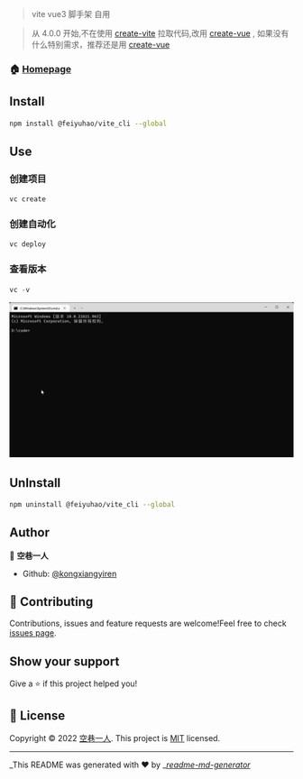 > vite vue3 脚手架 自用

> 从 4.0.0 开始,不在使用 [create-vite](https://www.npmjs.com/package/create-vite) 拉取代码,改用 [create-vue](https://www.npmjs.com/package/create-vue) , 如果没有什么特别需求，推荐还是用 [create-vue](https://www.npmjs.com/package/create-vue)

### 🏠 [Homepage](https://github.com/kongxiangyiren/vite_cli#readme)

## Install

```sh
npm install @feiyuhao/vite_cli --global
```

## Use

### 创建项目

```csharp
vc create
```

### 创建自动化

```csharp
vc deploy
```

### 查看版本

```csharp
vc -v
```

![](create.gif)

## UnInstall

```sh
npm uninstall @feiyuhao/vite_cli --global
```

## Author

👤 **空巷一人**

- Github: [@kongxiangyiren](https://github.com/kongxiangyiren)

## 🤝 Contributing

Contributions, issues and feature requests are welcome!Feel free to check [issues page](https://github.com/kongxiangyiren/vite_cli/issues).

## Show your support

Give a ⭐️ if this project helped you!

## 📝 License

Copyright © 2022 [空巷一人](https://github.com/kongxiangyiren).
This project is [MIT](https://github.com/kongxiangyiren/vite_cli/blob/master/LICENSE) licensed.

---

\_This README was generated with ❤️ by \_[_readme-md-generator_](https://github.com/kefranabg/readme-md-generator)
